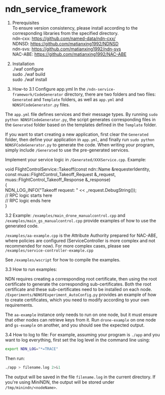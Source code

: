 # ndn_service_framework

1. Prerequisites  
To ensure version consistency, please install according to the corresponding libraries from the specified directory.  
ndn-cxx: https://github.com/named-data/ndn-cxx/  
NDNSD: https://github.com/matianxing1992/NDNSD  
ndn-svs: https://github.com/matianxing1992/ndn-svs  
NAC-ABE: https://github.com/matianxing1992/NAC-ABE  

2. Installation  
./waf configure  
sudo ./waf build  
sudo ./waf install  

3. How-to
3.1 Configure app.yml
In the `/ndn-service-framework/CodeGenerator` directory, there are two folders and two files: `Generated` and `Template` folders, as well as `app.yml` and `NDNSFCodeGenerator.py` files.  

The `app.yml` file defines services and their message types. By running `sudo python NDNSFCodeGenerator.py`, the script generates corresponding files in the `Generated` folder based on the templates defined in the `Template` folder.

If you want to start creating a new application, first clear the `Generated` folder, then define your application in `app.yml`, and finally run `sudo python NDNSFCodeGenerator.py` to generate the code. When writing your program, simply include `/Generated` to use the pre-generated services.

Implement your service logic in `/Generated/XXXService.cpp`. Example: 

void FlightControlService::Takeoff(const ndn::Name &requesterIdentity, const muas::FlightControl_Takeoff_Request &_request, muas::FlightControl_Takeoff_Response &_response)  
{  
    NDN_LOG_INFO("Takeoff request: " << _request.DebugString());  
    // RPC logic starts here  
    // RPC logic ends here  
}  

3.2 Example:
`/examples/main_drone_manualcontrol.cpp` and `/examples/main_gs_manualcontrol.cpp` provide examples of how to use the generated code.  

`/examples/aa-example.cpp` is the Attribute Authority prepared for NAC-ABE, where policies are configured (ServiceController is more complex and not recommended for now). For more complex cases, please see `/examples/service-controller-example.cpp`

See `/examples/wscript` for how to compile the examples.

3.3 How to run examples:

NDN requires creating a corresponding root certificate, then using the root certificate to generate the corresponding sub-certificates. Both the root certificate and these sub-certificates need to be installed on each node. `/Experiments/NDNSFExperiment_AutoConfig.py` provides an example of how to create certificates, which you need to modify according to your own requirements.

The `aa-example` instance only needs to run on one node, but it must ensure that other nodes can retrieve keys from it. Run `drone-example` on one node and `gs-example` on another, and you should see the expected output.

3.4 How to log to file:
For example, assuming your program is `./app` and you want to log everything, first set the log level in the command line using:

```bash
export NDN_LOG="*=TRACE"
```

Then run:

```bash
./app > filename.log 2>&1
```

The output will be saved in the file `filename.log` in the current directory.
If you're using MiniNDN, the output will be stored under `/tmp/minindn/<nodeName>`.



